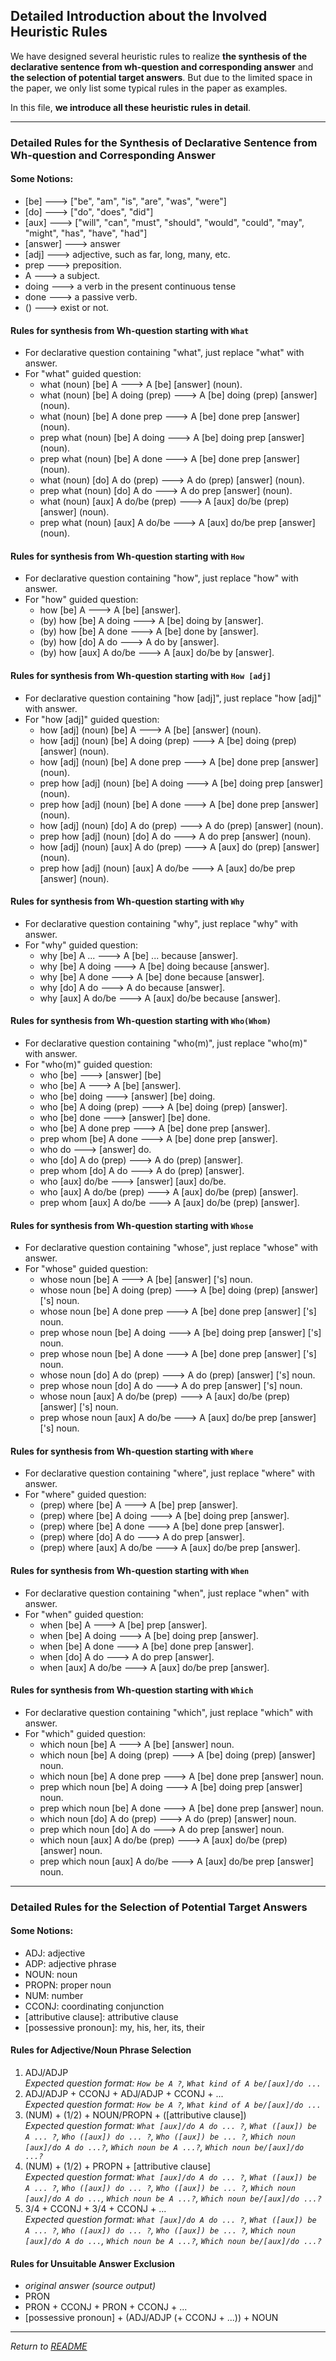 ## Detailed Introduction about the Involved Heuristic Rules

We have designed several heuristic rules to realize **the synthesis of the declarative sentence from wh-question and corresponding answer** and **the selection of potential target answers**. But due to the limited space in the paper, we only list some typical rules in the paper as examples. 

In this file, **we introduce all these heuristic rules in detail**.

---

### Detailed Rules for the Synthesis of Declarative Sentence from Wh-question and Corresponding Answer

#### Some Notions:
* [be] ---> ["be", "am", "is", "are", "was", "were"]
* [do] ---> ["do", "does", "did"]
* [aux] ---> ["will", "can", "must", "should", "would", "could", "may", "might", "has", "have", "had"]
* [answer] ---> answer
* [adj] ---> adjective, such as far, long, many, etc.
* prep ---> preposition.
* A ---> a subject.
* doing ---> a verb in the present continuous tense
* done ---> a passive verb.
* () ---> exist or not.

#### Rules for synthesis from Wh-question starting with `What`
* For declarative question containing "what", just replace "what" with answer.
* For "what" guided question:
  * what (noun) [be] A ---> A [be] [answer] (noun).
  * what (noun) [be] A doing (prep) ---> A [be] doing (prep) [answer] (noun).
  * what (noun) [be] A done prep ---> A [be] done prep [answer] (noun).
  * prep what (noun) [be] A doing ---> A [be] doing prep [answer] (noun).
  * prep what (noun) [be] A done ---> A [be] done prep [answer] (noun).
  * what (noun) [do] A do (prep) ---> A do (prep) [answer] (noun).
  * prep what (noun) [do] A do ---> A do prep [answer] (noun).
  * what (noun) [aux] A do/be (prep) ---> A [aux] do/be (prep) [answer] (noun).
  * prep what (noun) [aux] A do/be ---> A [aux] do/be prep [answer] (noun).

#### Rules for synthesis from Wh-question starting with `How`
* For declarative question containing "how", just replace "how" with answer.
* For "how" guided question:
  * how [be] A ---> A [be] [answer].
  * (by) how [be] A doing ---> A [be] doing by [answer].
  * (by) how [be] A done ---> A [be] done by [answer].
  * (by) how [do] A do ---> A do by [answer].
  * (by) how [aux] A do/be ---> A [aux] do/be by [answer].

#### Rules for synthesis from Wh-question starting with `How [adj]`
* For declarative question containing "how [adj]", just replace "how [adj]" with answer.
* For "how [adj]" guided question:
  * how [adj] (noun) [be] A ---> A [be] [answer] (noun).
  * how [adj] (noun) [be] A doing (prep) ---> A [be] doing (prep) [answer] (noun).
  * how [adj] (noun) [be] A done prep ---> A [be] done prep [answer] (noun).
  * prep how [adj] (noun) [be] A doing ---> A [be] doing prep [answer] (noun).
  * prep how [adj] (noun) [be] A done ---> A [be] done prep [answer] (noun).
  * how [adj] (noun) [do] A do (prep) ---> A do (prep) [answer] (noun).
  * prep how [adj] (noun) [do] A do ---> A do prep [answer] (noun).
  * how [adj] (noun) [aux] A do (prep) ---> A [aux] do (prep) [answer] (noun).
  * prep how [adj] (noun) [aux] A do/be ---> A [aux] do/be prep [answer] (noun).

#### Rules for synthesis from Wh-question starting with `Why`
* For declarative question containing "why", just replace "why" with answer.
* For "why" guided question:
  * why [be] A ... ---> A [be] ... because [answer].
  * why [be] A doing ---> A [be] doing because [answer].
  * why [be] A done ---> A [be] done because [answer].
  * why [do] A do ---> A do because [answer].
  * why [aux] A do/be ---> A [aux] do/be because [answer].

#### Rules for synthesis from Wh-question starting with `Who(Whom)`
* For declarative question containing "who(m)", just replace "who(m)" with answer.
* For "who(m)" guided question:
  * who [be] ---> [answer] [be]
  * who [be] A ---> A [be] [answer].
  * who [be] doing ---> [answer] [be] doing.
  * who [be] A doing (prep) ---> A [be] doing (prep) [answer].
  * who [be] done ---> [answer] [be] done.
  * who [be] A done prep ---> A [be] done prep [answer].
  * prep whom [be] A done ---> A [be] done prep [answer].
  * who do ---> [answer] do.
  * who [do] A do (prep) ---> A do (prep) [answer].
  * prep whom [do] A do ---> A do (prep) [answer].
  * who [aux] do/be ---> [answer] [aux] do/be.
  * who [aux] A do/be (prep) ---> A [aux] do/be (prep) [answer].
  * prep whom [aux] A do/be ---> A [aux] do/be (prep) [answer].

#### Rules for synthesis from Wh-question starting with `Whose`
* For declarative question containing "whose", just replace "whose" with answer.
* For "whose" guided question:
  * whose noun [be] A ---> A [be] [answer] ['s] noun.
  * whose noun [be] A doing (prep) ---> A [be] doing (prep) [answer] ['s] noun.
  * whose noun [be] A done prep ---> A [be] done prep [answer] ['s] noun.
  * prep whose noun [be] A doing ---> A [be] doing prep [answer] ['s] noun.
  * prep whose noun [be] A done ---> A [be] done prep [answer] ['s] noun.
  * whose noun [do] A do (prep) ---> A do (prep) [answer] ['s] noun.
  * prep whose noun [do] A do ---> A do prep [answer] ['s] noun.
  * whose noun [aux] A do/be (prep) ---> A [aux] do/be (prep) [answer] ['s] noun.
  * prep whose noun [aux] A do/be ---> A [aux] do/be prep [answer] ['s] noun.

#### Rules for synthesis from Wh-question starting with `Where`
* For declarative question containing "where", just replace "where" with answer.
* For "where" guided question:
  * (prep) where [be] A ---> A [be] prep [answer].
  * (prep) where [be] A doing ---> A [be] doing prep [answer].
  * (prep) where [be] A done ---> A [be] done prep [answer].
  * (prep) where [do] A do ---> A do prep [answer].
  * (prep) where [aux] A do/be ---> A [aux] do/be prep [answer].

#### Rules for synthesis from Wh-question starting with `When`
* For declarative question containing "when", just replace "when" with answer.
* For "when" guided question:
  * when [be] A ---> A [be] prep [answer].
  * when [be] A doing ---> A [be] doing prep [answer].
  * when [be] A done ---> A [be] done prep [answer].
  * when [do] A do ---> A do prep [answer].
  * when [aux] A do/be ---> A [aux] do/be prep [answer].

#### Rules for synthesis from Wh-question starting with `Which`
* For declarative question containing "which", just replace "which" with answer.
* For "which" guided question:
  * which noun [be] A ---> A [be] [answer] noun.
  * which noun [be] A doing (prep) ---> A [be] doing (prep) [answer] noun.
  * which noun [be] A done prep ---> A [be] done prep [answer] noun.
  * prep which  noun [be] A doing ---> A [be] doing prep [answer] noun.
  * prep which noun [be] A done ---> A [be] done prep [answer] noun.
  * which noun [do] A do (prep) ---> A do (prep) [answer] noun.
  * prep which noun [do] A do ---> A do prep [answer] noun.
  * which noun [aux] A do/be (prep) ---> A [aux] do/be (prep) [answer] noun.
  * prep which noun [aux] A do/be ---> A [aux] do/be prep [answer] noun.

---

### Detailed Rules for the Selection of Potential Target Answers

#### Some Notions:
* ADJ: adjective
* ADP: adjective phrase
* NOUN: noun
* PROPN: proper noun
* NUM: number
* CCONJ: coordinating conjunction
* [attributive clause]: attributive clause
* [possessive pronoun]: my, his, her, its, their

#### Rules for Adjective/Noun Phrase Selection
1. ADJ/ADJP                                                 
  *Expected question format: `How be A ?`, `What kind of A be/[aux]/do ...`*
2. ADJ/ADJP + CCONJ + ADJ/ADJP + CCONJ + ...              
  *Expected question format: `How be A ?`, `What kind of A be/[aux]/do ...`*
3. (NUM) + (1/2) + NOUN/PROPN + ([attributive clause])  
  *Expected question format: `What [aux]/do A do ... ?`, `What ([aux]) be A ... ?`, `Who ([aux]) do ... ?`, `Who ([aux]) be ... ?`, `Which noun [aux]/do A do ...?`, `Which noun be A ...?`, `Which noun be/[aux]/do ...?`*
4. (NUM) + (1/2) + PROPN + [attributive clause]       
  *Expected question format: `What [aux]/do A do ... ?`, `What ([aux]) be A ... ?`, `Who ([aux]) do ... ?`, `Who ([aux]) be ... ?`, `Which noun [aux]/do A do ...`, `Which noun be A ...?`, `Which noun be/[aux]/do ...?`*
5. 3/4 + CCONJ + 3/4 + CCONJ + ...                        
  *Expected question format: `What [aux]/do A do ... ?`, `What ([aux]) be A ... ?`, `Who ([aux]) do ... ?`, `Who ([aux]) be ... ?`, `Which noun [aux]/do A do ...`, `Which noun be A ...?`, `Which noun be/[aux]/do ...?`*

#### Rules for Unsuitable Answer Exclusion
* *original answer (source output)*
* PRON
* PRON + CCONJ + PRON + CCONJ + ...
* [possessive pronoun] + (ADJ/ADJP (+ CCONJ + ...)) + NOUN

---

*Return to [README](README.md)*
